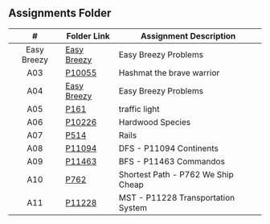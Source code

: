 ##  Assignments Folder

|   #   | Folder Link | Assignment Description |
| :---: | ----------- | ---------------------- |
|    Easy Breezy   |  [Easy Breezy](https://github.com/huyngo878/4483-Prog-Tech-HuyNgo/tree/main/Assignments/EasyBreezy)           |     Easy Breezy Problems                   |
|    A03|      [P10055](https://github.com/huyngo878/4483-Prog-Tech-HuyNgo/tree/main/Assignments/P10055)       |      Hashmat the brave warrior |
| A04| [Easy Breezy](https://github.com/huyngo878/4483-Prog-Tech-HuyNgo/tree/main/Assignments/EasyBreezy) | Easy Breezy Problems|
| A05| [P161](https://github.com/huyngo878/4483-Prog-Tech-HuyNgo/tree/main/Assignments/P161)| traffic light|
| A06|    [P10226](https://github.com/huyngo878/4483-Prog-Tech-HuyNgo/tree/main/Assignments/P10226)   |      Hardwood Species        |
| A07|    [P514](https://github.com/huyngo878/4483-Prog-Tech-HuyNgo/tree/main/Assignments/P514)   |      Rails        |
| A08| [P11094](https://github.com/huyngo878/4483-Prog-Tech-HuyNgo/tree/main/Assignments/P11094) | DFS - P11094 Continents |
| A09| [P11463](https://github.com/huyngo878/4483-Prog-Tech-HuyNgo/tree/main/Assignments/P11463) | BFS - P11463 Commandos |
| A10| [P762](https://github.com/huyngo878/4483-Prog-Tech-HuyNgo/tree/main/Assignments/P762) | Shortest Path - P762 We Ship Cheap |
| A11| [P11228](https://github.com/huyngo878/4483-Prog-Tech-HuyNgo/tree/main/Assignments/P11228) | MST - P11228 Transportation System |
